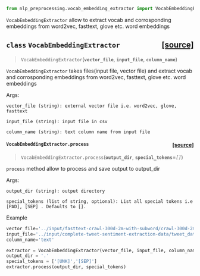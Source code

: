 
```python
from nlp_preprocessing.vocab_embedding_extractor import VocabEmbeddingExtractor
```

`VocabEmbeddingExtractor` allow to extract vocab and corrosponding embeddings from word2vec, fasttext, glove etc. word embeddings



<h2 id="VocabEmbeddingExtractor" class="doc_header"><code>class</code> <code>VocabEmbeddingExtractor</code><a href="https://github.com/Ankur3107/nlp_preprocessing/blob/master/nlp_preprocessing/vocab_embedding_extractor.py#L24" class="source_link" style="float:right">[source]</a></h2>

> <code>VocabEmbeddingExtractor</code>(**`vector_file`**, **`input_file`**, **`column_name`**)

`VocabEmbeddingExtractor` takes files(input file, vector file) and extract vocab and corrosponding embeddings from word2vec, fasttext, glove etc. word embeddings

Args:

    vector_file (string): external vector file i.e. word2vec, glove, fasttext

    input_file (string): input file in csv

    column_name (string): text column name from input file




<h4 id="VocabEmbeddingExtractor.process" class="doc_header"><code>VocabEmbeddingExtractor.process</code><a href="https://github.com/Ankur3107/nlp_preprocessing/blob/master/nlp_preprocessing/vocab_embedding_extractor.py#L42" class="source_link" style="float:right">[source]</a></h4>

> <code>VocabEmbeddingExtractor.process</code>(**`output_dir`**, **`special_tokens`**=*`[]`*)

`process` method allow to process and save output to output_dir

Args:

    output_dir (string): output directory

    special_tokens (list of string, optional): List all special tokens i.e [PAD], [SEP] . Defaults to [].


Example


```python
vector_file='../input/fasttext-crawl-300d-2m-with-subword/crawl-300d-2m-subword/crawl-300d-2M-subword.vec'
input_file='../input/complete-tweet-sentiment-extraction-data/tweet_dataset.csv'
column_name='text'

extractor = VocabEmbeddingExtractor(vector_file, input_file, column_name)
output_dir = '.'
special_tokens = ['[UNK]','[SEP]']
extractor.process(output_dir, special_tokens)
```

